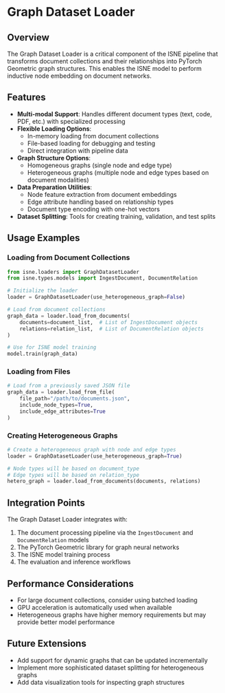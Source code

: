 # Graph Dataset Loader

## Overview

The Graph Dataset Loader is a critical component of the ISNE pipeline that transforms document collections and their relationships into PyTorch Geometric graph structures. This enables the ISNE model to perform inductive node embedding on document networks.

## Features

- **Multi-modal Support**: Handles different document types (text, code, PDF, etc.) with specialized processing
- **Flexible Loading Options**: 
  - In-memory loading from document collections 
  - File-based loading for debugging and testing
  - Direct integration with pipeline data
- **Graph Structure Options**:
  - Homogeneous graphs (single node and edge type)
  - Heterogeneous graphs (multiple node and edge types based on document modalities)
- **Data Preparation Utilities**:
  - Node feature extraction from document embeddings
  - Edge attribute handling based on relationship types
  - Document type encoding with one-hot vectors
- **Dataset Splitting**: Tools for creating training, validation, and test splits

## Usage Examples

### Loading from Document Collections

```python
from isne.loaders import GraphDatasetLoader
from isne.types.models import IngestDocument, DocumentRelation

# Initialize the loader
loader = GraphDatasetLoader(use_heterogeneous_graph=False)

# Load from document collections
graph_data = loader.load_from_documents(
    documents=document_list,  # List of IngestDocument objects
    relations=relation_list,  # List of DocumentRelation objects
)

# Use for ISNE model training
model.train(graph_data)
```

### Loading from Files

```python
# Load from a previously saved JSON file
graph_data = loader.load_from_file(
    file_path="/path/to/documents.json",
    include_node_types=True,
    include_edge_attributes=True
)
```

### Creating Heterogeneous Graphs

```python
# Create a heterogeneous graph with node and edge types
loader = GraphDatasetLoader(use_heterogeneous_graph=True)

# Node types will be based on document_type
# Edge types will be based on relation_type
hetero_graph = loader.load_from_documents(documents, relations)
```

## Integration Points

The Graph Dataset Loader integrates with:

1. The document processing pipeline via the `IngestDocument` and `DocumentRelation` models
2. The PyTorch Geometric library for graph neural networks
3. The ISNE model training process
4. The evaluation and inference workflows

## Performance Considerations

- For large document collections, consider using batched loading
- GPU acceleration is automatically used when available
- Heterogeneous graphs have higher memory requirements but may provide better model performance

## Future Extensions

- Add support for dynamic graphs that can be updated incrementally
- Implement more sophisticated dataset splitting for heterogeneous graphs
- Add data visualization tools for inspecting graph structures

